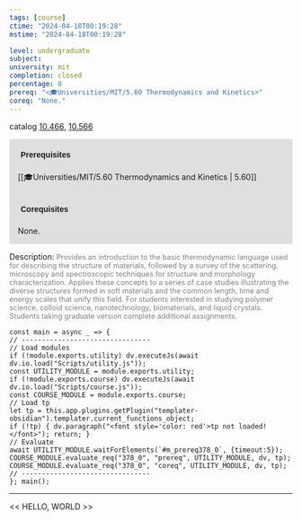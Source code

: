 ```yaml
---
tags: [course]
ctime: "2024-04-18T00:19:28"
mstime: "2024-04-18T00:19:28"

level: undergraduate
subject: 
university: mit
completion: closed
percentage: 0
prereq: "<🎓Universities/MIT/5.60 Thermodynamics and Kinetics>"
coreq: "None."
---
```


catalog [10.466](http://student.mit.edu/catalog/m10a.html#10.466), [10.566](http://student.mit.edu/catalog/m10a.html#10.566)

<span style="display: block; padding: 15px; background-color: rgb(100, 100, 100, 0.2);"><font id="m_prereq378_0" style="display: block; font-family: Arial, sans-serif; font-weight: bold; padding: 5px">Prerequisites</font><br><span id="prereq378_0">[[🎓Universities/MIT/5.60 Thermodynamics and Kinetics | 5.60]]</span></span>
<span style="display: block; padding: 15px; background-color: rgb(100, 100, 100, 0.2);"><font id="m_coreq378_0" style="display: block; font-family: Arial, sans-serif; font-weight: bold; padding: 5px">Corequisites</font><br><span id="coreq378_0">None.</span></span>

<font style="">Description:</font>
<font style="color: grey; font-size: 0.8rem;">Provides an introduction to the basic thermodynamic language used for describing the structure of materials, followed by a survey of the scattering, microscopy and spectroscopic techniques for structure and morphology characterization. Applies these concepts to a series of case studies illustrating the diverse structures formed in soft materials and the common length, time and energy scales that unify this field. For students interested in studying polymer science, colloid science, nanotechnology, biomaterials, and liquid crystals. Students taking graduate version complete additional assignments.</font>

```dataviewjs
const main = async _ => {
// --------------------------------
// Load modules
if (!module.exports.utility) dv.executeJs(await dv.io.load("Scripts/utility.js"));
const UTILITY_MODULE = module.exports.utility;
if (!module.exports.course) dv.executeJs(await dv.io.load("Scripts/course.js"));
const COURSE_MODULE = module.exports.course;
// Load tp
let tp = this.app.plugins.getPlugin("templater-obsidian").templater.current_functions_object;
if (!tp) { dv.paragraph("<font style='color: red'>tp not loaded!</font>"); return; }
// Evaluate
await UTILITY_MODULE.waitForElements(`#m_prereq378_0`, {timeout:5});
COURSE_MODULE.evaluate_req("378_0", "prereq", UTILITY_MODULE, dv, tp);
COURSE_MODULE.evaluate_req("378_0", "coreq", UTILITY_MODULE, dv, tp);
// --------------------------------
}; main();
```

---

<< HELLO, WORLD >>
